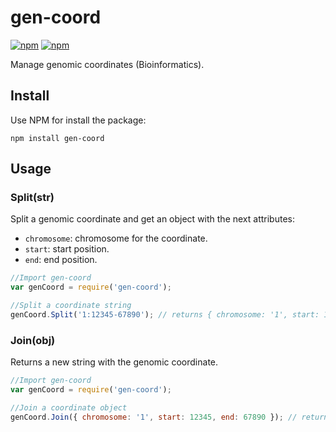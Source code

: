 # gen-coord

[![npm](https://img.shields.io/npm/v/gen-coord.svg?style=flat-square)](https://www.npmjs.com/package/gen-coord)
[![npm](https://img.shields.io/npm/dt/gen-coord.svg?style=flat-square)](https://www.npmjs.com/package/gen-coord)

Manage genomic coordinates (Bioinformatics).

## Install

Use NPM for install the package:

```
npm install gen-coord
```

## Usage

### Split(str)

Split a genomic coordinate and get an object with the next attributes:

- `chromosome`: chromosome for the coordinate.
- `start`: start position.
- `end`: end position.

```javascript
//Import gen-coord
var genCoord = require('gen-coord');

//Split a coordinate string
genCoord.Split('1:12345-67890'); // returns { chromosome: '1', start: 12345, end: 67890 }
```

### Join(obj)

Returns a new string with the genomic coordinate.

```javascript
//Import gen-coord
var genCoord = require('gen-coord');

//Join a coordinate object
genCoord.Join({ chromosome: '1', start: 12345, end: 67890 }); // returns '1:12345-67890'
```
